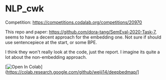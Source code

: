 # NLP_cwk



Competition: https://competitions.codalab.org/competitions/20970


This repo and paper:  https://github.com/dora-tang/SemEval-2020-Task-7, seems to have a  decent approach for the embedding one. Not sure if should use sentencepiece at the start, or some BPE.

I think they won't really look at the code, just the report. 
I imagine its quite a lot about the non-embedding approach.


[![Open In Colab](https://colab.research.google.com/assets/colab-badge.svg)](https://colab.research.google.com/github/weiji14/deepbedmap/]
